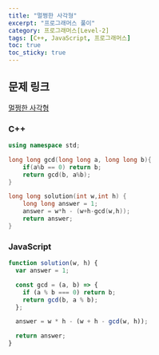 ```yaml
---
title: "멀쩡한 사각형"
excerpt: "프로그래머스 풀이"
category: 프로그래머스[Level-2]
tags: [C++, JavaScript, 프로그래머스]
toc: true
toc_sticky: true
---
```


## 문제 링크

[멀쩡한 사각형](https://programmers.co.kr/learn/courses/30/lessons/62048)

### C++

```cpp
using namespace std;

long long gcd(long long a, long long b){
    if(a%b == 0) return b;
    return gcd(b, a%b);
}

long long solution(int w,int h) {
    long long answer = 1;
    answer = w*h - (w+h-gcd(w,h));
    return answer;
}
```

### JavaScript

```js
function solution(w, h) {
  var answer = 1;

  const gcd = (a, b) => {
    if (a % b === 0) return b;
    return gcd(b, a % b);
  };

  answer = w * h - (w + h - gcd(w, h));

  return answer;
}
```

